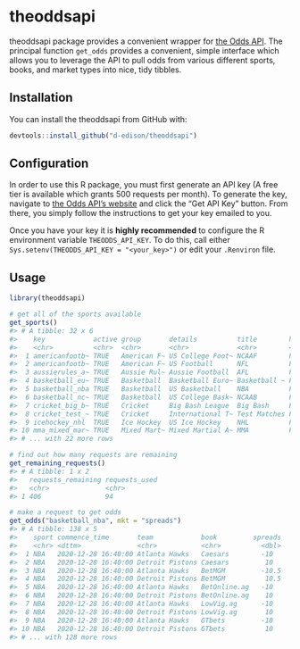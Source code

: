 
<!-- README.md is generated from README.Rmd. Please edit that file -->

# theoddsapi

<!-- badges: start -->

<!-- badges: end -->

theoddsapi package provides a convenient wrapper for [the Odds
API](https://the-odds-api.com/). The principal function `get_odds`
provides a convenient, simple interface which allows you to leverage the
API to pull odds from various different sports, books, and market types
into nice, tidy tibbles.

## Installation

You can install the theoddsapi from GitHub with:

``` r
devtools::install_github("d-edison/theoddsapi")
```

## Configuration

In order to use this R package, you must first generate an API key (A
free tier is available which grants 500 requests per month). To generate
the key, navigate to [the Odds API’s website](https://the-odds-api.com/)
and click the “Get API Key” button. From there, you simply follow the
instructions to get your key emailed to you.

Once you have your key it is **highly recommended** to configure the R
environment variable `THEODDS_API_KEY`. To do this, call either
`Sys.setenv(THEODDS_API_KEY = "<your_key>")` or edit your `.Renviron`
file.

## Usage

``` r
library(theoddsapi)

# get all of the sports available
get_sports()
#> # A tibble: 32 x 6
#>    key            active group       details          title        has_outrights
#>    <chr>          <chr>  <chr>       <chr>            <chr>        <chr>        
#>  1 americanfootb~ TRUE   American F~ US College Foot~ NCAAF        FALSE        
#>  2 americanfootb~ TRUE   American F~ US Football      NFL          FALSE        
#>  3 aussierules_a~ TRUE   Aussie Rul~ Aussie Football  AFL          FALSE        
#>  4 basketball_eu~ TRUE   Basketball  Basketball Euro~ Basketball ~ FALSE        
#>  5 basketball_nba TRUE   Basketball  US Basketball    NBA          FALSE        
#>  6 basketball_nc~ TRUE   Basketball  US College Bask~ NCAAB        FALSE        
#>  7 cricket_big_b~ TRUE   Cricket     Big Bash League  Big Bash     FALSE        
#>  8 cricket_test_~ TRUE   Cricket     International T~ Test Matches FALSE        
#>  9 icehockey_nhl  TRUE   Ice Hockey  US Ice Hockey    NHL          FALSE        
#> 10 mma_mixed_mar~ TRUE   Mixed Mart~ Mixed Martial A~ MMA          FALSE        
#> # ... with 22 more rows

# find out how many requests are remaining
get_remaining_requests()
#> # A tibble: 1 x 2
#>   requests_remaining requests_used
#>   <chr>              <chr>        
#> 1 406                94

# make a request to get odds
get_odds("basketball_nba", mkt = "spreads")
#> # A tibble: 138 x 5
#>    sport commence_time       team            book         spreads
#>    <chr> <dttm>              <chr>           <chr>          <dbl>
#>  1 NBA   2020-12-28 16:40:00 Atlanta Hawks   Caesars        -10  
#>  2 NBA   2020-12-28 16:40:00 Detroit Pistons Caesars         10  
#>  3 NBA   2020-12-28 16:40:00 Atlanta Hawks   BetMGM         -10.5
#>  4 NBA   2020-12-28 16:40:00 Detroit Pistons BetMGM          10.5
#>  5 NBA   2020-12-28 16:40:00 Atlanta Hawks   BetOnline.ag   -10  
#>  6 NBA   2020-12-28 16:40:00 Detroit Pistons BetOnline.ag    10  
#>  7 NBA   2020-12-28 16:40:00 Atlanta Hawks   LowVig.ag      -10  
#>  8 NBA   2020-12-28 16:40:00 Detroit Pistons LowVig.ag       10  
#>  9 NBA   2020-12-28 16:40:00 Atlanta Hawks   GTbets         -10  
#> 10 NBA   2020-12-28 16:40:00 Detroit Pistons GTbets          10  
#> # ... with 128 more rows
```

